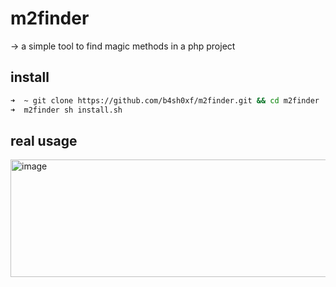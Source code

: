 # m2finder
→ a simple tool to find magic methods in a php project

## install
```bash
➜  ~ git clone https://github.com/b4sh0xf/m2finder.git && cd m2finder
➜  m2finder sh install.sh
```

## real usage
<img width="1467" height="188" alt="image" src="https://github.com/user-attachments/assets/251e492e-f431-47c3-b0cf-1be8f631c5d5" />

